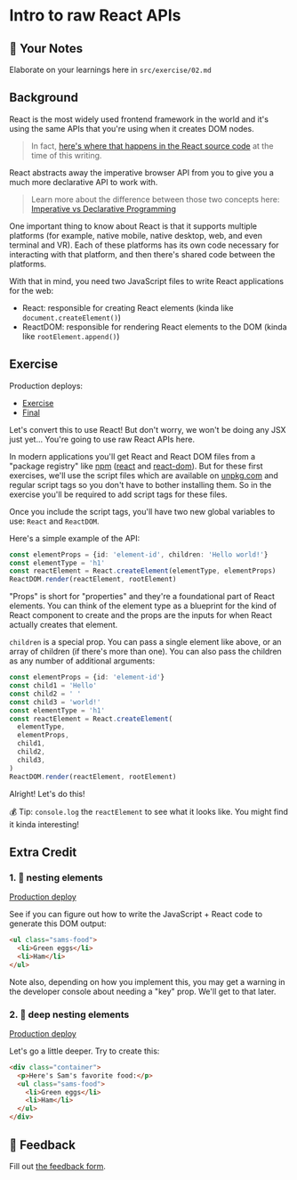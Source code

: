 # Intro to raw React APIs

## 📝 Your Notes

Elaborate on your learnings here in `src/exercise/02.md`

## Background

React is the most widely used frontend framework in the world and it's using the
same APIs that you're using when it creates DOM nodes.

> In fact,
> [here's where that happens in the React source code](https://github.com/facebook/react/blob/ee432635724d5a50301448016caa137ac3c0a7a2/packages/react-dom/src/client/ReactDOMComponent.js#L416)
> at the time of this writing.

React abstracts away the imperative browser API from you to give you a much more
declarative API to work with.

> Learn more about the difference between those two concepts here:
> [Imperative vs Declarative Programming](https://ui.dev/imperative-vs-declarative-programming/)

One important thing to know about React is that it supports multiple platforms
(for example, native mobile, native desktop, web, and even terminal and VR).
Each of these platforms has its own code necessary for interacting with that
platform, and then there's shared code between the platforms.

With that in mind, you need two JavaScript files to write React applications for
the web:

- React: responsible for creating React elements (kinda like
  `document.createElement()`)
- ReactDOM: responsible for rendering React elements to the DOM (kinda like
  `rootElement.append()`)

## Exercise

Production deploys:

- [Exercise](http://react-fundamentals-next.netlify.app/isolated/exercise/02.html)
- [Final](http://react-fundamentals-next.netlify.app/isolated/final/02.html)

Let's convert this to use React! But don't worry, we won't be doing any JSX just
yet... You're going to use raw React APIs here.

In modern applications you'll get React and React DOM files from a "package
registry" like [npm](https://npmjs.com) ([react](https://npm.im/react) and
[react-dom](https://npm.im/react-dom)). But for these first exercises, we'll use
the script files which are available on [unpkg.com](https://unpkg.com) and
regular script tags so you don't have to bother installing them. So in the
exercise you'll be required to add script tags for these files.

Once you include the script tags, you'll have two new global variables to use:
`React` and `ReactDOM`.

Here's a simple example of the API:

```typescript
const elementProps = {id: 'element-id', children: 'Hello world!'}
const elementType = 'h1'
const reactElement = React.createElement(elementType, elementProps)
ReactDOM.render(reactElement, rootElement)
```

"Props" is short for "properties" and they're a foundational part of React
elements. You can think of the element type as a blueprint for the kind of React
component to create and the props are the inputs for when React actually creates
that element.

`children` is a special prop. You can pass a single element like above, or an
array of children (if there's more than one). You can also pass the children as
any number of additional arguments:

```typescript
const elementProps = {id: 'element-id'}
const child1 = 'Hello'
const child2 = ' '
const child3 = 'world!'
const elementType = 'h1'
const reactElement = React.createElement(
  elementType,
  elementProps,
  child1,
  child2,
  child3,
)
ReactDOM.render(reactElement, rootElement)
```

Alright! Let's do this!

💰 Tip: `console.log` the `reactElement` to see what it looks like. You might
find it kinda interesting!

## Extra Credit

### 1. 💯 nesting elements

[Production deploy](http://react-fundamentals-next.netlify.app/isolated/final/02.extra-1.html)

See if you can figure out how to write the JavaScript + React code to generate
this DOM output:

```html
<ul class="sams-food">
  <li>Green eggs</li>
  <li>Ham</li>
</ul>
```

Note also, depending on how you implement this, you may get a warning in the
developer console about needing a "key" prop. We'll get to that later.

### 2. 💯 deep nesting elements

[Production deploy](http://react-fundamentals-next.netlify.app/isolated/final/02.extra-2.html)

Let's go a little deeper. Try to create this:

```html
<div class="container">
  <p>Here's Sam's favorite food:</p>
  <ul class="sams-food">
    <li>Green eggs</li>
    <li>Ham</li>
  </ul>
</div>
```

## 🦉 Feedback

Fill out
[the feedback form](https://ws.kcd.im/?ws=React%20Fundamentals%20%E2%9A%9B&e=02%3A%20Intro%20to%20raw%20React%20APIs&em=).
